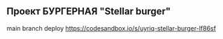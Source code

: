 ## Проект БУРГЕРНАЯ "Stellar burger"
main branch deploy https://codesandbox.io/s/uyriq-stellar-burger-lf86sf


